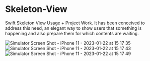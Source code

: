 # Skeleton-View
Swift Skeleton View Usage + Project Work. It has been conceived to address this need, an elegant way to show users that something is happening and also prepare them for which contents are waiting. 

![Simulator Screen Shot - iPhone 11 - 2023-01-22 at 15 17 35](https://user-images.githubusercontent.com/63160825/213909689-19998819-c762-4f59-ab18-1df2401b73b6.png)
![Simulator Screen Shot - iPhone 11 - 2023-01-22 at 15 17 43](https://user-images.githubusercontent.com/63160825/213909694-4bf088d2-dbf4-4a4a-b5af-b84d77bcf5d0.png)
![Simulator Screen Shot - iPhone 11 - 2023-01-22 at 15 17 49](https://user-images.githubusercontent.com/63160825/213909699-ab24a034-ec9e-49f9-b426-65046cb88848.png)

